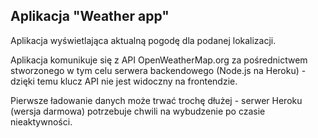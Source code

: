 ## Aplikacja "Weather app"

Aplikacja wyświetlająca aktualną pogodę dla podanej lokalizacji.

Aplikacja komunikuje się z API OpenWeatherMap.org za pośrednictwem stworzonego w tym celu serwera backendowego (Node.js na Heroku) - dzięki temu klucz API nie jest widoczny na frontendzie.

Pierwsze ładowanie danych może trwać trochę dłużej - serwer Heroku (wersja darmowa) potrzebuje chwili na wybudzenie po czasie nieaktywności.
